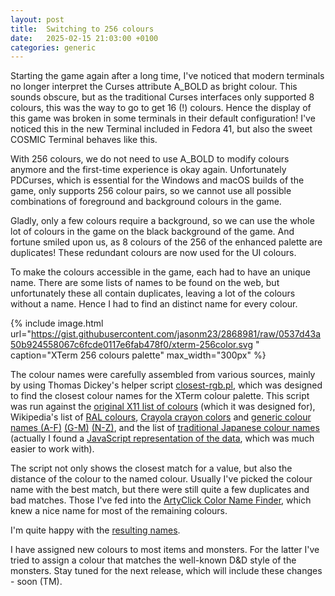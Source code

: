```yaml
---
layout: post
title:  Switching to 256 colours
date:   2025-02-15 21:03:00 +0100
categories: generic
---
```


Starting the game again after a long time, I've noticed that modern terminals
no longer interpret the Curses attribute A_BOLD as bright colour. This sounds
obscure, but as the traditional Curses interfaces only supported 8 colours,
this was the way to go to get 16 (!) colours. Hence the display of this game
was  broken in some terminals in their default configuration! I've noticed this
in the new Terminal included in Fedora 41, but also the sweet COSMIC Terminal
behaves like this.

With 256 colours, we do not need to use A_BOLD to modify colours anymore and the
first-time experience is okay again. Unfortunately PDCurses, which is essential
for the Windows and macOS builds of the game, only supports 256 colour pairs, so
we cannot use all possible combinations of foreground and background colours in
the game.

Gladly, only a few colours require a background, so we can use the whole lot of
colours in the game on the black background of the game. And fortune smiled upon
us, as 8 colours of the 256 of the enhanced palette are duplicates! These
redundant colours are now used for the UI colours.

To make the colours accessible in the game, each had to have an unique name.
There are some lists of names to be found on the web, but unfortunately these
all contain duplicates, leaving a lot of the colours without a name. Hence I
had to find an distinct name for every colour.

{% include image.html url="https://gist.githubusercontent.com/jasonm23/2868981/raw/0537d43a50b924558067c6fcde0117e6fab478f0/xterm-256color.svg
" caption="XTerm 256 colours palette" max_width="300px" %}

The colour names were carefully assembled from various sources, mainly by using
Thomas Dickey's helper script
[closest-rgb.pl](https://github.com/ThomasDickey/xterm-snapshots/blob/master/vttests/closest-rgb.pl),
which was designed to find the closest colour names for the XTerm colour
palette. This script was run against the
[original X11 list of colours](https://gitlab.freedesktop.org/xorg/app/rgb/-/blob/master/rgb.txt)
(which it was designed for), Wikipedia's list of
[RAL colours](https://en.wikipedia.org/wiki/List_of_RAL_colours),
[Crayola crayon colors](https://en.wikipedia.org/wiki/List_of_Crayola_crayon_colors)
and [generic colour names (A-F)](https://en.wikipedia.org/wiki/List_of_colors:_A%E2%80%93F)
[(G-M)](https://en.wikipedia.org/wiki/List_of_colors:_G%E2%80%93M)
[(N-Z)](https://en.wikipedia.org/wiki/List_of_colors:_N%E2%80%93Z),
and the list of [traditional Japanese colour names](https://en.wikipedia.org/wiki/Traditional_colors_of_Japan)
(actually I found a [JavaScript representation of the data](https://gist.github.com/jpegzilla/2ab93a895b0e484fa042b7bde29a093c),
which was much easier to work with).

The script not only shows the closest match for a value, but also the
distance of the colour to the named colour. Usually I've picked the
colour name with the best match, but there were still quite a few duplicates
and bad matches. Those I've fed into the
[ArtyClick Color Name Finder](https://colors.artyclick.com/color-name-finder/),
which knew a nice name for most of the remaining colours.

I'm quite happy with the [resulting names](https://github.com/nlarn/nlarn/blob/master/inc/colours.h#L28).

I have assigned new colours to most items and monsters. For the latter
I've tried to assign a colour that matches the well-known D&D style of
the monsters. Stay tuned for the next release, which will include these
changes - soon (TM).
